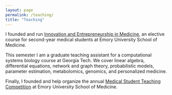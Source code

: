 ```yaml
---
layout: page
permalink: /teaching/
title: "Teaching"
---
```


I founded and run [Innovation and Entrepreneurship in Medicine](http://erikreinertsen.com/iemed), an elective course for second-year medical students at Emory University School of Medicine.

This semester I am a graduate teaching assistant for a computational systems biology course at Georgia Tech. We cover linear algebra, differential equations, network and graph theory, probabilistic models, parameter estimation, metabolomics, genomics, and personalized medicine.

Finally, I founded and help organize the annual [Medical Student Teaching Competition](http://emorymstc.com) at Emory University School of Medicine.
